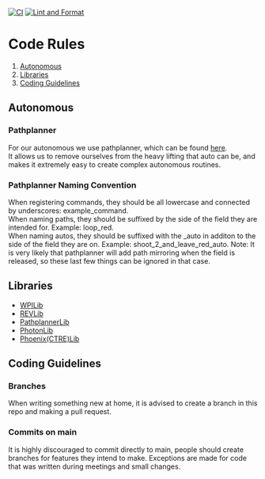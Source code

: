 [![CI](https://github.com/HeightsBytes/robot-24/actions/workflows/build.yml/badge.svg)](https://github.com/HeightsBytes/robot-24/actions/workflows/build.yml) [![Lint and Format](https://github.com/HeightsBytes/robot-24/actions/workflows/format.yml/badge.svg)](https://github.com/HeightsBytes/robot-24/actions/workflows/format.yml)

# Code Rules
1. [Autonomous](#autonomous)    
2. [Libraries](#libraries)
3. [Coding Guidelines](#coding-guidelines)

## Autonomous
### Pathplanner
For our autonomous we use pathplanner, which can be found [here](https://github.com/mjansen4857/pathplanner).  
It allows us to remove ourselves from the heavy lifting that auto can be, and makes it extremely easy to create complex autonomous routines. 

### Pathplanner Naming Convention
When registering commands, they should be all lowercase and connected by underscores: example_command.  
When naming paths, they should be suffixed by the side of the field they are intended for. Example: loop_red.  
When naming autos, they should be suffixed with the \_auto in additon to the side of the field they are on. Example: shoot_2_and_leave_red_auto. 
Note: It is very likely that pathplanner will add path mirroring when the field is released, so these last few things can be ignored in that case. 

## Libraries
- [WPILib](https://docs.wpilib.org/en/stable/index.html)
- [REVLib](https://docs.revrobotics.com/sparkmax/software-resources/spark-max-api-information)
- [PathplannerLib](https://github.com/mjansen4857/pathplanner/wiki)
- [PhotonLib](https://docs.photonvision.org/en/latest/)
- [Phoenix(CTRE)Lib](https://pro.docs.ctr-electronics.com/en/latest/docs/yearly-changes/yearly-changelog.html)

## Coding Guidelines
### Branches
When writing something new at home, it is advised to create a branch in this repo and making a pull request.

### Commits on main
It is highly discouraged to commit directly to main, people should create branches for features they intend to make. Exceptions are made for code that was written during meetings and small changes. 

